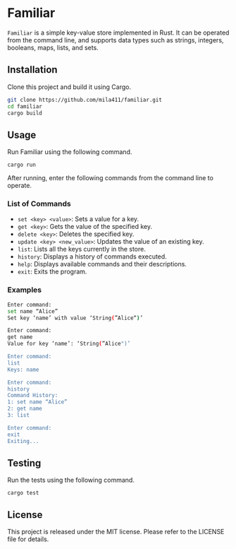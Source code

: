 # Familiar

`Familiar` is a simple key-value store implemented in Rust. It can be operated from the command line, and supports data types such as strings, integers, booleans, maps, lists, and sets.

## Installation

Clone this project and build it using Cargo.

```sh
git clone https://github.com/mila411/familiar.git
cd familiar
cargo build
```

## Usage

Run Familiar using the following command.

`cargo run`

After running, enter the following commands from the command line to operate.

### List of Commands

- `set <key> <value>`: Sets a value for a key.
- `get <key>`: Gets the value of the specified key.
- `delete <key>`: Deletes the specified key.
- `update <key> <new_value>`: Updates the value of an existing key.
- `list`: Lists all the keys currently in the store.
- `history`: Displays a history of commands executed.
- `help`: Displays available commands and their descriptions.
- `exit`: Exits the program.

### Examples

```sh
Enter command:
set name “Alice”
Set key ‘name’ with value ‘String(”Alice“)’

Enter command:
get name
Value for key ‘name’: ‘String(”Alice")’

Enter command:
list
Keys: name

Enter command:
history
Command History:
1: set name “Alice”
2: get name
3: list

Enter command:
exit
Exiting...
```

## Testing

Run the tests using the following command.

`cargo test`

## License

This project is released under the MIT license. Please refer to the LICENSE file for details.
